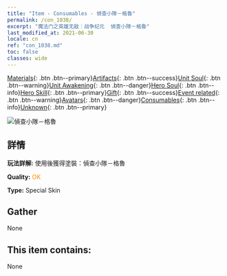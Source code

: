 ```yaml
---
title: "Item - Consumables - 偵查小隊－格魯"
permalink: /con_1038/
excerpt: "魔法门之英雄无敌：战争纪元  偵查小隊－格魯"
last_modified_at: 2021-06-30
locale: cn
ref: "con_1038.md"
toc: false
classes: wide
---
```

 [Materials](/ItemsCN/){: .btn .btn--primary}[Artifacts](/ItemsCN/Artifacts/){: .btn .btn--success}[Unit Soul](/ItemsCN/UnitSoul/){: .btn .btn--warning}[Unit Awakening](/ItemsCN/UnitAwakening/){: .btn .btn--danger}[Hero Soul](/ItemsCN/HeroSoul/){: .btn .btn--info}[Hero Skill](/ItemsCN/HeroSkill/){: .btn .btn--primary}[Gift](/ItemsCN/Gift/){: .btn .btn--success}[Event related](/ItemsCN/Events/){: .btn .btn--warning}[Avatars](/ItemsCN/Avatars/){: .btn .btn--danger}[Consumables](/ItemsCN/Consumables/){: .btn .btn--info}[Unknown](/ItemsCN/Unknown/){: .btn .btn--primary}

 ![偵查小隊－格魯](/images/h/h_Gelu5.jpg)

## 詳情
 **玩法詳解:** 使用後獲得塗裝：偵查小隊－格魯

 **Quality:** <span style="color: #FF8C00">OK</span>

 **Type:** Special Skin

## Gather

  None

## This item contains:

  None

